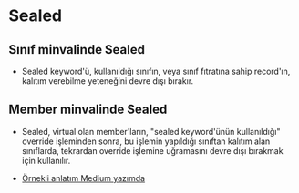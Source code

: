 # Sealed

## Sınıf minvalinde Sealed

- Sealed keyword'ü, kullanıldığı sınıfın, veya sınıf fıtratına sahip record'ın, kalıtım verebilme yeteneğini devre dışı bırakır.

## Member minvalinde Sealed

- Sealed, virtual olan member'ların, "sealed keyword'ünün kullanıldığı" override işleminden sonra, bu işlemin yapıldığı sınıftan kalıtım alan sınıflarda, tekrardan override işlemine uğramasını devre dışı bırakmak için kullanılır.

- [Örnekli anlatım Medium yazımda](https://medium.com/@Furki4_4/c-ta-sealed-keyword-%C3%BC-cd07130744c2)
